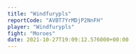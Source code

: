 ```yaml
---
title: "Windfurypls"
reportCode: "AVBT7YrMDjP2NnFH"
player: "Windfurypls"
fight: "Moroes"
date: 2021-10-27T19:09:12.576000+00:00
---
```

